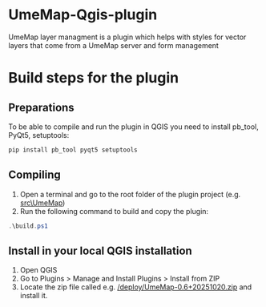 # UmeMap-Qgis-plugin
UmeMap layer managment is a plugin which helps with styles for vector layers that come from a UmeMap server and form management

# Build steps for the plugin

## Preparations
To be able to compile and run the plugin in QGIS you need to install pb_tool, PyQt5, setuptools:
```bash
pip install pb_tool pyqt5 setuptools
```

## Compiling

1. Open a terminal and go to the root folder of the plugin project (e.g.  [src\UmeMap](\src\UmeMap))
2. Run the following command to build and copy the plugin:
```powershell
.\build.ps1
```

## Install in your local QGIS installation
1. Open QGIS
2. Go to Plugins > Manage and Install Plugins > Install from ZIP
3. Locate the zip file called e.g. [/deploy/UmeMap-0.6+20251020.zip](/deploy/UmeMap-0.5+20251013.zip) and install it.